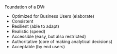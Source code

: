 Foundation of a DW:
* Optimized for Business Users (elaborate)
* Consistent
* Resilient (able to adapt)
* Realistic (speed)
* Accessible (easy, but also restricted)
* Authoritative (core of making analytical decisions) 
* Acceptable (by end users)